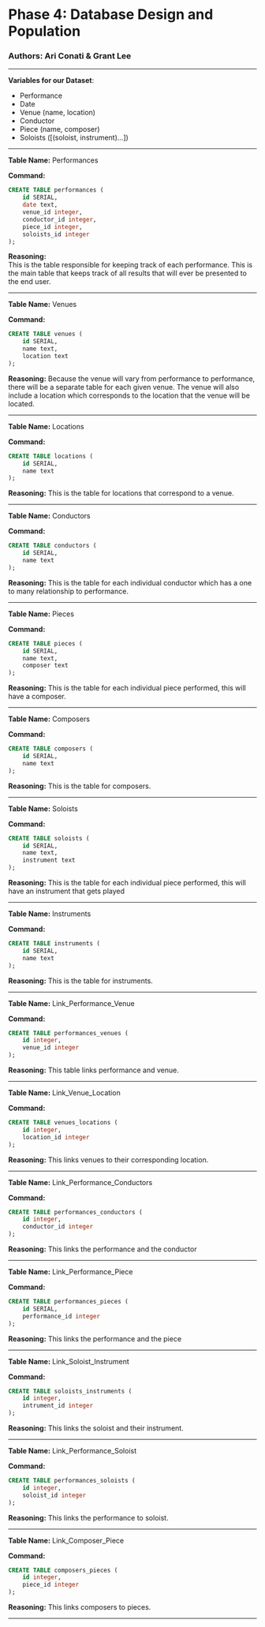 # Phase 4: Database Design and Population

### **Authors**: Ari Conati & Grant Lee

------

**Variables for our Dataset**:

* Performance
* Date
* Venue (name, location)
* Conductor
* Piece (name, composer)
* Soloists ([(soloist, instrument)...])

------

**Table Name:** Performances  

**Command:** 
```SQL
CREATE TABLE performances (
    id SERIAL,
    date text,
    venue_id integer,
    conductor_id integer,
    piece_id integer,
    soloists_id integer
);

```
**Reasoning:**   
This is the table responsible for keeping track of each performance. This is the main table that keeps track of all results that will ever be presented to the end user.

------

**Table Name:** Venues 

**Command:** 
```SQL
CREATE TABLE venues (
    id SERIAL,
    name text,
    location text
);
```
**Reasoning:**
Because the venue will vary from performance to performance, there will be a separate table for each given venue. The venue will also include a location which corresponds to the location that the venue will be located.
 
------

**Table Name:** Locations 

**Command:** 
```SQL
CREATE TABLE locations (
    id SERIAL,
    name text
);
```
**Reasoning:**
This is the table for locations that correspond to a venue.
 
------

**Table Name:** Conductors 

**Command:** 
```SQL
CREATE TABLE conductors (
    id SERIAL,
    name text
);
```
**Reasoning:**
This is the table for each individual conductor which has a one to many relationship to performance.

------

**Table Name:** Pieces

**Command:** 
```SQL
CREATE TABLE pieces (
    id SERIAL,
    name text,
    composer text
);
```
**Reasoning:**
This is the table for each individual piece performed, this will have a composer. 

------

**Table Name:** Composers

**Command:** 
```SQL
CREATE TABLE composers (
    id SERIAL,
    name text
);
```
**Reasoning:**
This is the table for composers.

------


**Table Name:** Soloists

**Command:** 
```SQL
CREATE TABLE soloists (
    id SERIAL,
    name text,
    instrument text
);
```
**Reasoning:**
This is the table for each individual piece performed, this will have an instrument that gets played

------

**Table Name:** Instruments

**Command:** 
```SQL
CREATE TABLE instruments (
    id SERIAL,
    name text
);
```
**Reasoning:**
This is the table for instruments.

------

**Table Name:** Link_Performance_Venue

**Command:** 
```SQL
CREATE TABLE performances_venues (
    id integer,
    venue_id integer
);
```
**Reasoning:**
This table links performance and venue.

------

**Table Name:** Link_Venue_Location

**Command:** 
```SQL
CREATE TABLE venues_locations (
    id integer,
    location_id integer
);
```
**Reasoning:**
This links venues to their corresponding location.

------

**Table Name:** Link_Performance_Conductors

**Command:** 
```SQL
CREATE TABLE performances_conductors (
    id integer,
    conductor_id integer
);

```
**Reasoning:**
This links the performance and the conductor 

------

**Table Name:** Link_Performance_Piece

**Command:** 
```SQL
CREATE TABLE performances_pieces (
    id SERIAL,
    performance_id integer
);
```
**Reasoning:**
This links the performance and the piece 

------

**Table Name:** Link_Soloist_Instrument 

**Command:** 
```SQL
CREATE TABLE soloists_instruments (
    id integer,
    intrument_id integer
);
```
**Reasoning:**
This links the soloist and their instrument.

------

**Table Name:** Link_Performance_Soloist

**Command:** 
```SQL
CREATE TABLE performances_soloists (
    id integer,
    soloist_id integer
);
```
**Reasoning:**
This links the performance to soloist. 

------


**Table Name:** Link_Composer_Piece

**Command:** 
```SQL
CREATE TABLE composers_pieces (
    id integer,
    piece_id integer
);
```
**Reasoning:**
This links composers to pieces.

------




